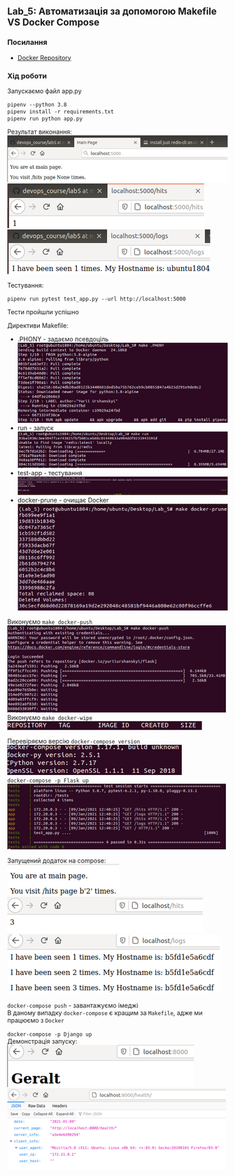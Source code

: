## Lab_5: Автоматизація за допомогою Makefile VS Docker Compose
### Посилання
+ [Docker Repository](https://hub.docker.com/repository/docker/yuriiurshanskyi/flask)


### Хід роботи

Запускаємо файл app.py
```
pipenv --python 3.8
pipenv install -r requirements.txt
pipenv run python app.py
```
Результат виконання:  
![](./img/localhost_5000.png)  
![](./img/localhost_hits.png)  
![](./img/localhost_logs.png)  

Тестування:
```
pipenv run pytest test_app.py --url http://localhost:5000
```
Тести пройшли успішно

Директиви Makefile:  
+ .PHONY - задаємо псевдоціль  
![](./img/make_PHONY.png)  
+ run - запуск  
![](./img/make_run.png)  
+ test-app - тестування  
![](./img/make_test-app.png)  
+ docker-prune - очищає Docker  
![](./img/make_docker-prune.png)  


Виконуємо `make docker-push`  
![](./img/make_docker-push.png)  
Виконуємо `make docker-wipe`  
![](./img/make_docker-wipe.png)

Перевіряємо версію `docker-compose version`    
![](./img/docker-compose_version.png)  
`docker-compose -p Flask up`  
![](./img/docker-compose_Flask.png)  

Запущений додаток на compose:  
![](./img/localhost.png)  
![](./img/localhost80hits.png)  
![](./img/localhost80logs.png)  

`docker-compose push` - завантажуємо імеджі  
В даному випадку `docker-compose` є кращим за `Makefile`, адже ми працюємо з `Docker`  

`docker-compose -p Django up`  
Демонстрація запуску:  
![](./img/django.png)  
![](./img/django_health.png)  
